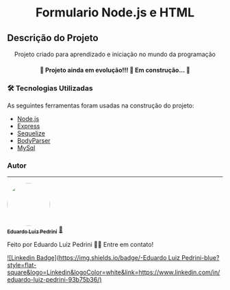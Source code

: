<h1 align="center">Formulario Node.js e HTML</h1>

## Descrição do Projeto
<p align="center">Projeto criado para aprendizado e iniciação no mundo da programação</p>

<h4 align="center"> 
	🚧  Projeto ainda em evolução!!! 🚀 Em construção...  🚧
</h4>


### 🛠 Tecnologias Utilizadas

As seguintes ferramentas foram usadas na construção do projeto:

- [Node.js](https://nodejs.org/en/)
- [Express](https://expressjs.com/)
- [Sequelize](https://sequelize.org/)
- [BodyParser](https://www.npmjs.com/package/body-parser)
- [MySql](https://www.mysql.com/)


### Autor
---

<a href="https://www.linkedin.com/in/eduardo-luiz-pedrini-93b75b36/">
 <img style="border-radius: 50%;" src="https://media-exp1.licdn.com/dms/image/C4E03AQFbEaH7mHcirQ/profile-displayphoto-shrink_800_800/0/1631809619391?e=1643846400&v=beta&t=vQ3SDU6OqVEIvv-JutHH6g7nnlNpOqEpNo4lxVUhyPw" width="100px;" alt=""/>
 <br />
 <sub><b>Eduardo Luiz Pedrini</b></sub></a> <a href="https://www.linkedin.com/in/eduardo-luiz-pedrini-93b75b36/" title="Rocketseat">🚀</a>


Feito por Eduardo Luiz Pedrini 👋🏽 Entre em contato!

[![Linkedin Badge](https://img.shields.io/badge/-Eduardo Luiz Pedrini-blue?style=flat-square&logo=Linkedin&logoColor=white&link=https://www.linkedin.com/in/eduardo-luiz-pedrini-93b75b36/)](https://www.linkedin.com/in/eduardo-luiz-pedrini-93b75b36/) 
